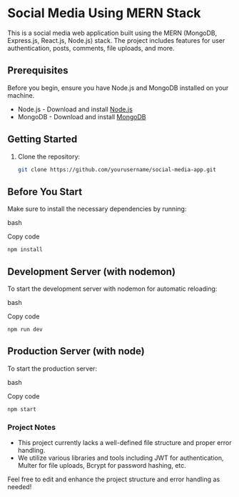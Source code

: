 # Social Media Using MERN Stack

This is a social media web application built using the MERN (MongoDB, Express.js, React.js, Node.js) stack. The project includes features for user authentication, posts, comments, file uploads, and more.

## Prerequisites

Before you begin, ensure you have Node.js and MongoDB installed on your machine.

- Node.js - Download and install [Node.js](https://nodejs.org/en/download/)
- MongoDB - Download and install [MongoDB](https://docs.mongodb.com/manual/installation/)

## Getting Started

1. Clone the repository:

   ```bash
   git clone https://github.com/yourusername/social-media-app.git

Before You Start
----------------

Make sure to install the necessary dependencies by running:

bash

Copy code

`npm install`

Development Server (with nodemon)
---------------------------------

To start the development server with nodemon for automatic reloading:

bash

Copy code

`npm run dev`

Production Server (with node)
-----------------------------

To start the production server:

bash

Copy code

`npm start`

### Project Notes

*   This project currently lacks a well-defined file structure and proper error handling.
*   We utilize various libraries and tools including JWT for authentication, Multer for file uploads, Bcrypt for password hashing, etc.

Feel free to edit and enhance the project structure and error handling as needed!

